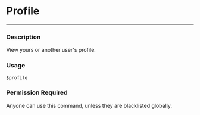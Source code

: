 # Profile
---
### Description
View yours or another user's profile.
### Usage
```
$profile
```
### Permission Required
Anyone can use this command, unless they are blacklisted globally.
